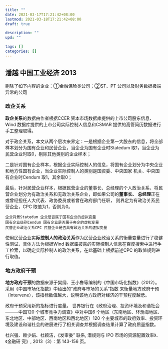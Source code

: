 ```yaml
---
title: ""
date: 2021-03-17T17:21:42+08:00
lastmod: 2021-03-18T17:21:42+08:00
draft: true

description: ""
upd: ""

tags: []
categories: []
---
```


## 潘越 中国工业经济 2013

剔除了如下内容的企业：①金融保险类公司；②ST、PT 公司以及财务数据极端异常的公司

### 政企关系

**政企关系**的数据由作者根据CCER 资本市场数据库提供的上市公司股东信息、Wind 数据库提供的上市公司实际控制人信息和CSMAR 提供的高管简历数据进行手工整理取得。

对于政企关系，本文从两个层次来界定：一是根据企业第一大股东的信息，将全部样本划分为国有企业和民营企业，当企业为国有企业时Statedum 取1，当企业为民营企业时取0，剔除其他类别的企业样本；

二是针对国有企业样本，根据企业实际控制人的信息，将国有企业划分为中央企业和地方性国有企业，当企业实际控制人的类别是国资委、中央国家
机关、中央国有企业时Cendum 取1，其余取0；

最后，针对民营企业样本，根据民营企业的董事长、总经理的个人政治关系，将民营企业划分为有政治关系和无政治关系企业，即如果公司的**董事长、**
**总经理**正在或曾经担任人大代表、政协委员或者曾在政府部门任职， 则界定为有政治关系民营企业，CPC 取值为1，否则为0。

```
企业背景Statedum 企业是否属于国有企业的虚拟变量
国有企业级别Cendum 国有企业是否属于央企的虚拟变量
民营企业政治关系CPC 民营企业是否具有政治关系的虚拟变量
```

使用民营企业实**际控制人的政治关系**作为民营企业政治关系的衡量变量进行了稳健性测试，具体方法为根据Wind 数据库披露的实际控制人信息在百度搜索中进行手工检索，以确定实际控制人的政治关系，在此基础上根据前述CPC 的取值规则进行取值。

### 地方政府干预

**地方政府干预**的数据来源于樊纲、王小鲁等编制的《中国市场化指数》（2012）。采用《中国市场化指数》中给出的“政府与市场的关系”指数
来衡量地方政府干预（Intervene），该指标数值越大，说明该地方政府对经济的干预程度越低。

政府干预采用新的指标进行度量。 世界银行在《政府治理、投资环境及和谐社会———中国120 个城市竞争力调查》中对中国6 个地区（东南地区、环渤海地区、东北地区、中部地区、西南地区和西北地区）120 个主要城市的政府效率、投资环境及建设和谐社会的进展进行了相关调查并根据调查结果计算了政府质量指数。







杜兴强、赖少娟、杜颖洁，《发审委” 联系, 潜规则与 IPO 市场的资源配置效率》、《金融研 究》, 2013（3）：第 143-156 页。
